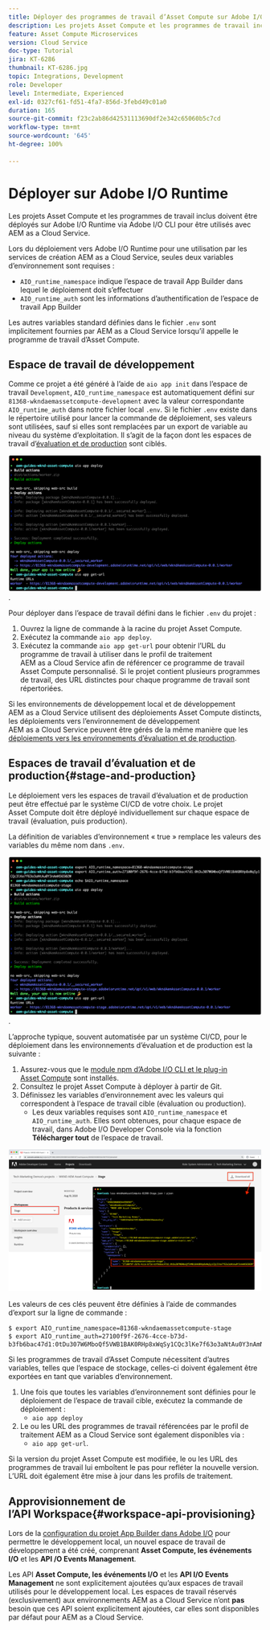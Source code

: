 ```yaml
---
title: Déployer des programmes de travail d’Asset Compute sur Adobe I/O Runtime pour une utilisation avec AEM as a Cloud Service
description: Les projets Asset Compute et les programmes de travail inclus doivent être déployés sur Adobe I/O Runtime pour être utilisés avec AEM as a Cloud Service.
feature: Asset Compute Microservices
version: Cloud Service
doc-type: Tutorial
jira: KT-6286
thumbnail: KT-6286.jpg
topic: Integrations, Development
role: Developer
level: Intermediate, Experienced
exl-id: 0327cf61-fd51-4fa7-856d-3febd49c01a0
duration: 165
source-git-commit: f23c2ab86d42531113690df2e342c65060b5c7cd
workflow-type: tm+mt
source-wordcount: '645'
ht-degree: 100%

---
```


# Déployer sur Adobe I/O Runtime

Les projets Asset Compute et les programmes de travail inclus doivent être déployés sur Adobe I/O Runtime via Adobe I/O CLI pour être utilisés avec AEM as a Cloud Service.

Lors du déploiement vers Adobe I/O Runtime pour une utilisation par les services de création AEM as a Cloud Service, seules deux variables d’environnement sont requises :

+ `AIO_runtime_namespace` indique l’espace de travail App Builder dans lequel le déploiement doit s’effectuer
+ `AIO_runtime_auth` sont les informations d’authentification de l’espace de travail App Builder

Les autres variables standard définies dans le fichier `.env` sont implicitement fournies par AEM as a Cloud Service lorsqu’il appelle le programme de travail d’Asset Compute.

## Espace de travail de développement

Comme ce projet a été généré à l’aide de `aio app init` dans l’espace de travail `Development`, `AIO_runtime_namespace` est automatiquement défini sur `81368-wkndaemassetcompute-development` avec la valeur correspondante `AIO_runtime_auth` dans notre fichier local `.env`.  Si le fichier `.env` existe dans le répertoire utilisé pour lancer la commande de déploiement, ses valeurs sont utilisées, sauf si elles sont remplacées par un export de variable au niveau du système d’exploitation. Il s’agit de la façon dont les espaces de travail d’[évaluation et de production](#stage-and-production) sont ciblés.

![déploiement de l’application aio à l’aide de variables .env](./assets/runtime/development__aio.png).

Pour déployer dans l’espace de travail défini dans le fichier `.env` du projet :

1. Ouvrez la ligne de commande à la racine du projet Asset Compute.
1. Exécutez la commande `aio app deploy`.
1. Exécutez la commande `aio app get-url` pour obtenir l’URL du programme de travail à utiliser dans le profil de traitement AEM as a Cloud Service afin de référencer ce programme de travail Asset Compute personnalisé. Si le projet contient plusieurs programmes de travail, des URL distinctes pour chaque programme de travail sont répertoriées.

Si les environnements de développement local et de développement AEM as a Cloud Service utilisent des déploiements Asset Compute distincts, les déploiements vers l’environnement de développement AEM as a Cloud Service peuvent être gérés de la même manière que les [déploiements vers les environnements d’évaluation et de production](#stage-and-production).

## Espaces de travail d’évaluation et de production{#stage-and-production}

Le déploiement vers les espaces de travail d’évaluation et de production peut être effectué par le système CI/CD de votre choix. Le projet Asset Compute doit être déployé individuellement sur chaque espace de travail (évaluation, puis production).

La définition de variables d’environnement « true » remplace les valeurs des variables du même nom dans `.env`.

![déploiement de l’application aio à l’aide de variables d’export](./assets/runtime/stage__export-and-aio.png).

L’approche typique, souvent automatisée par un système CI/CD, pour le déploiement dans les environnements d’évaluation et de production est la suivante :

1. Assurez-vous que le [module npm d’Adobe I/O CLI et le plug-in Asset Compute](../set-up/development-environment.md#aio) sont installés.
1. Consultez le projet Asset Compute à déployer à partir de Git.
1. Définissez les variables d’environnement avec les valeurs qui correspondent à l’espace de travail cible (évaluation ou production).
   + Les deux variables requises sont `AIO_runtime_namespace` et `AIO_runtime_auth`. Elles sont obtenues, pour chaque espace de travail, dans Adobe I/O Developer Console via la fonction __Télécharger tout__ de l’espace de travail.

![Espace de noms et informations d’authentification d’Adobe Developer Console - AIO Runtime](./assets/runtime/stage-auth-namespace.png)

Les valeurs de ces clés peuvent être définies à l’aide de commandes d’export sur la ligne de commande :

```
$ export AIO_runtime_namespace=81368-wkndaemassetcompute-stage
$ export AIO_runtime_auth=27100f9f-2676-4cce-b73d-b3fb6bac47d1:0tDu307W6MboQf5VWB1BAK0RHp8xWqSy1CQc3lKe7f63o3aNtAu0Y3nAmN56502W
```

Si les programmes de travail d’Asset Compute nécessitent d’autres variables, telles que l’espace de stockage, celles-ci doivent également être exportées en tant que variables d’environnement.

1. Une fois que toutes les variables d’environnement sont définies pour le déploiement de l’espace de travail cible, exécutez la commande de déploiement :
   + `aio app deploy`
1. Le ou les URL des programmes de travail référencées par le profil de traitement AEM as a Cloud Service sont également disponibles via :
   + `aio app get-url`.

Si la version du projet Asset Compute est modifiée, le ou les URL des programmes de travail lui emboîtent le pas pour refléter la nouvelle version. L’URL doit également être mise à jour dans les profils de traitement.

## Approvisionnement de l’API Workspace{#workspace-api-provisioning}

Lors de la [configuration du projet App Builder dans Adobe I/O](../set-up/app-builder.md) pour permettre le développement local, un nouvel espace de travail de développement a été créé, comprenant __Asset Compute, les événements I/O__ et les __API /O Events Management__.

Les API __Asset Compute, les événements I/O__ et les __API I/O Events Management__ ne sont explicitement ajoutées qu’aux espaces de travail utilisés pour le développement local. Les espaces de travail réservés (exclusivement) aux environnements AEM as a Cloud Service n’ont __pas__ besoin que ces API soient explicitement ajoutées, car elles sont disponibles par défaut pour AEM as a Cloud Service.
